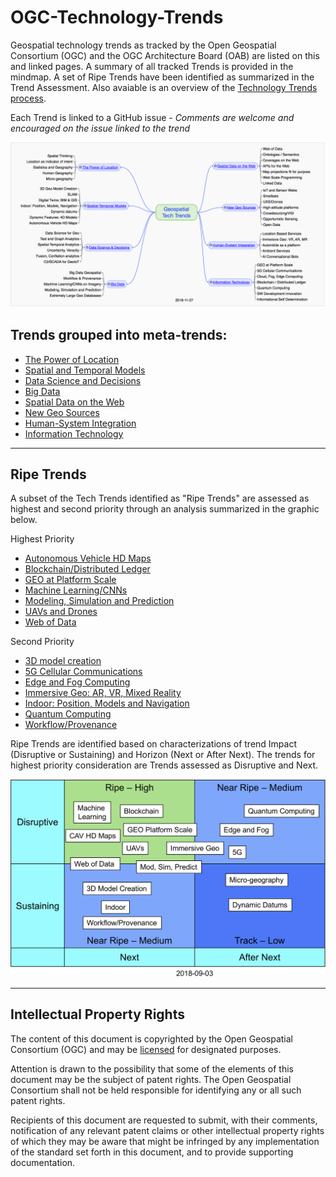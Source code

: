 # OGC-Technology-Trends
Geospatial technology trends as tracked by the Open Geospatial Consortium (OGC) and the OGC Architecture Board (OAB) are listed on this and linked pages. A summary of all tracked Trends is provided in the mindmap.  A set of Ripe Trends have been identified as summarized in the Trend Assessment.  Also avaiable is an overview of the [Technology Trends process](http://www.opengeospatial.org/OGCTechTrends).

Each Trend is linked to a GitHub issue - *Comments are welcome and encouraged on the issue linked to the trend*

![Tech Trends](images/20181127TechTrendsMindMap.png)

## Trends grouped into meta-trends:

   * [The Power of Location](chapter-01.adoc)
   * [Spatial and Temporal Models](chapter-02.adoc)
   * [Data Science and Decisions](chapter-04.adoc)
   * [Big Data](chapter-03.adoc)
   * [Spatial Data on the Web](chapter-05.adoc)
   * [New Geo Sources](chapter-06.adoc)
   * [Human-System Integration](chapter-07.adoc)
   * [Information Technology](chapter-08.adoc)

___________

## Ripe Trends

A subset of the Tech Trends identified as "Ripe Trends" are assessed as highest and second priority through an analysis summarized in the graphic below.

Highest Priority
* [Autonomous Vehicle HD Maps](Trends/AutonomousVehiclesHDMaps.adoc)
* [Blockchain/Distributed Ledger](Trends/BlockchainAnddistributedledger.adoc)
* [GEO at Platform Scale](Trends/GEOAtPlatformScale.adoc)
* [Machine Learning/CNNs](Trends/MachineLearning.adoc)
* [Modeling, Simulation and Prediction](Trends/ModSimPredict.adoc)
* [UAVs and Drones](Trends/UXS.adoc)
* [Web of Data](Trends/WebofData.adoc)

Second Priority
* [3D model creation](Trends/3DModels.adoc)
* [5G Cellular Communications](Trends/5G.adoc)
* [Edge and Fog Computing](Trends/EdgeIntelligenceAndFogComputing.adoc)
* [Immersive Geo: AR, VR, Mixed Reality](Trends/ImmersiveGeo.adoc)
* [Indoor: Position, Models and Navigation](Trends/Indoor.adoc)
* [Quantum Computing](Trends/QuantumComputing.adoc)
* [Workflow/Provenance](Trends/WorkflowAndProvenance.adoc)

Ripe Trends are identified based on characterizations of trend Impact (Disruptive or Sustaining) and Horizon (Next or After Next).  The trends for highest priority consideration are Trends assessed as Disruptive and Next.

![Trend Assessment](images/TrendAssessment.png)
___________


## Intellectual Property Rights

The content of this document is copyrighted by the Open Geospatial Consortium (OGC) and may be [licensed](https://github.com/opengeospatial/er_template/blob/master/LICENSE) for designated purposes.

Attention is drawn to the possibility that some of the elements of this document may be the subject of patent rights. The Open Geospatial Consortium shall not be held responsible for identifying any or all such patent rights.

Recipients of this document are requested to submit, with their comments, notification of any relevant patent claims or other intellectual property rights of which they may be aware that might be infringed by any implementation of the standard set forth in this document, and to provide supporting documentation.
